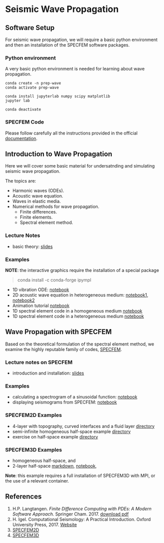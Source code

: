 # Seismic Wave Propagation

## Software Setup

For seismic wave propagation, we will require a basic python environment and then an installation of the SPECFEM software packages.


### Python environment

A very basic python environment is needed for learning about wave propagation. 

```
conda create -n prep-wave
conda activate prep-wave

conda install jupyterlab numpy scipy matplotlib
jupyter lab

conda deactivate

```

### SPECFEM Code

Please follow carefully all the instructions provided in the official [documentation](https://specfem2d.readthedocs.io/en/latest/).


## Introduction to Wave Propagation


Here we will cover some basic material for undersatnding and simulating seismic wave propagation. 

The topics are:

- Harmonic waves (ODEs). 
- Acoustic wave equation.
- Waves in elastic media.
- Numerical methods for wave propagation. 
   - Finite differences.
   - Finite elements.
   - Spectral element method.
   
### Lecture Notes

- basic theory: [slides](./01_waveprop.pdf)   

### Examples

**NOTE**: the interactive graphics require the installation of a special package

> conda install -c conda-forge ipympl

- 1D vibration ODE: [notebook](./Examples/01vibes.ipynb)
- 2D acoustic wave equation in heterogeneous medium: [notebook1](./Examples/02FD_2D_Acoustic-V1.ipynb), [notebook2](./Examples/02FD_2D_Acoustic-V2.ipynb)
- Animation tutorial [notebook](./Examples/00ani_wave.ipynb)
- 1D spectral element code in a homogeneous medium  [notebook](./Examples/03_SpectralElements_homogeneous.ipynb)
- 1D spectral element code in a heterogeneous medium  [notebook](./Examples/04_SpectralElements_Heterogeneous.ipynb)


## Wave Propagation with SPECFEM

Based on the theoretical formulation of the spectral element method, we examine the highly reputable family of codes, [SPECFEM](https://specfem.org/). 

### Lecture notes on SPECFEM

- introduction and installation: [slides](./02_specfem.pdf)


### Examples

- calculating a spectrogram of a sinusoidal function: [notebook](./Examples/specfem/01spectrogram_sine.ipynb)
- displaying seismograms from SPECFEM: [notebook](./Examples/specfem/02seismo_1_to_10.ipynb)


### SPECFEM2D Examples

- 4-layer with topography, curved interfaces and a fluid layer [directory](./SPECFEM/Notebook1)
- semi-infinite homogeneous half-space example [directory](./SPECFEM/Notebook2)
- exercise on half-space example  [directory](./SPECFEM/Exercise1)

### SPECFEM3D Examples

- homogeneous half-space, and
- 2-layer half-space  [markdown](./SPECFEM/Notebook3/3_intro_specfem3d/3_intro_specfem3d.md),  [notebook](./SPECFEM/Notebook3/3_intro_specfem3d.ipynb), 

**Note**: this example requires a full installation of SPECFEM3D with MPI, or the use of a relevant container.


## References

1. H.P. Langtangen. *Finite Difference Computing with PDEs: A Modern Software Approach.* Springer Cham. 2017. [download pdf](https://link.springer.com/book/10.1007/978-3-319-55456-3)
2. H. Igel. Computational Seismology: A Practical Introduction. Oxford University Press, 2017. [Website](https://seismo-live.github.io/)
3. [SPECFEM2D](http://specfem2d.readthedocs.io/)
4. [SPECFEM3D](http://specfem3d.readthedocs.io/)

